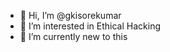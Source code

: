 - 👋 Hi, I’m @gkisorekumar
- 👀 I’m interested in Ethical Hacking
- 🌱 I’m currently new to this
<!---
gkisorekumar/gkisorekumar is a ✨ special ✨ repository because its `README.md` (this file) appears on your GitHub profile.
You can click the Preview link to take a look at your changes.
--->
